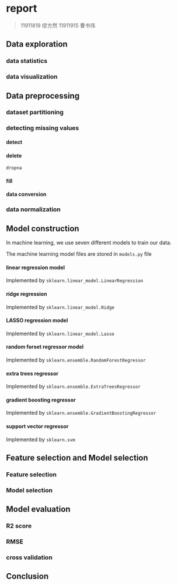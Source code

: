 # report
> 11911819 缪方然 11911915 曹书伟

## Data exploration


### data statistics

### data visualization


## Data preprocessing

### dataset partitioning

### detecting missing values

#### detect

#### delete

`dropna`

#### fill

#### data conversion

### data normalization

## Model construction

In machine learning, we use seven different models to train our data.

The machine learning model files are stored in `models.py` file

#### linear regression model

Implemented by `sklearn.linear_model.LinearRegression  `

#### ridge regression

Implemented by `sklearn.linear_model.Ridge`

#### LASSO regression model

Implemented by `sklearn.linear_model.Lasso`

#### random forset regressor model

Implemented by `sklearn.ensemble.RandomForestRegressor`

#### extra trees regressor

Implemented by `sklearn.ensemble.ExtraTreesRegressor`

#### gradient boosting regressor

Implemented by `sklearn.ensemble.GradientBoostingRegressor`

#### support vector regressor

Implemented by `sklearn.svm`



## Feature selection and Model selection

### Feature selection



### Model selection



## Model evaluation

### R2 score



### RMSE



### cross validation





## Conclusion

